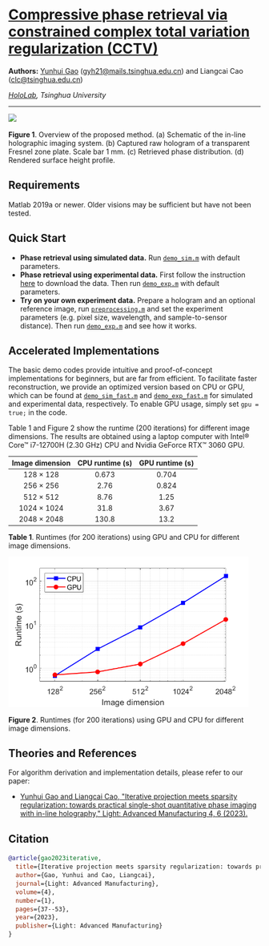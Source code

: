 # [Compressive phase retrieval via constrained complex total variation regularization (CCTV)](https://www.light-am.com/article/doi/10.37188/lam.2023.006)

**Authors:** [Yunhui Gao](https://github.com/Yunhui-Gao) (gyh21@mails.tsinghua.edu.cn) and Liangcai Cao (clc@tsinghua.edu.cn)

*[HoloLab](http://www.holoddd.com/), Tsinghua University*
_______

<p align="left">
<img src="docs/diagram.png">
</p>

<p align="left"> <strong>Figure 1</strong>. Overview of the proposed method. (a) Schematic of the in-line holographic imaging system. (b) Captured raw hologram of a transparent Fresnel zone plate. Scale bar 1 mm. (c) Retrieved phase distribution. (d) Rendered surface height profile.</p>

## Requirements
Matlab 2019a or newer. Older visions may be sufficient but have not been tested.

## Quick Start
- **Phase retrieval using simulated data.** Run [`demo_sim.m`](https://github.com/THUHoloLab/CCTV-phase-retrieval/blob/master/main/demo_sim.m) with default parameters.
- **Phase retrieval using experimental data.** First follow the instruction [here](https://github.com/THUHoloLab/CCTV-phase-retrieval/tree/master/data/experiment) to download the data. Then run [`demo_exp.m`](https://github.com/THUHoloLab/CCTV-phase-retrieval/blob/master/main/demo_exp.m) with default parameters.
- **Try on your own experiment data.** Prepare a hologram and an optional reference image, run [`preprocessing.m`](https://github.com/THUHoloLab/CCTV-phase-retrieval/blob/master/main/preprocessing.m) and set the experiment parameters (e.g. pixel size, wavelength, and sample-to-sensor distance). Then run [`demo_exp.m`](https://github.com/THUHoloLab/CCTV-phase-retrieval/blob/master/main/demo_exp.m) and see how it works.


## Accelerated Implementations
The basic demo codes provide intuitive and proof-of-concept implementations for beginners, but are far from efficient. To facilitate faster reconstruction, we provide an optimized version based on CPU or GPU, which can be found at [`demo_sim_fast.m`](https://github.com/THUHoloLab/CCTV-phase-retrieval/blob/master/main/demo_sim_fast.m) and [`demo_exp_fast.m`](https://github.com/THUHoloLab/CCTV-phase-retrieval/blob/master/main/demo_exp_fast.m) for simulated and experimental data, respectively. To enable GPU usage, simply set `gpu = true;` in the code.

Table 1 and Figure 2 show the runtime (200 iterations) for different image dimensions. The results are obtained using a laptop computer with Intel&reg; Core&trade; i7-12700H (2.30 GHz) CPU and Nvidia GeForce RTX&trade; 3060 GPU.


|  Image dimension    | CPU runtime (s) | GPU runtime (s) |
|  :----:             | :----:          | :----:          |
|  128 $\times$ 128   | 0.673           | 0.704           |
|  256 $\times$ 256   | 2.76            | 0.824           |
|  512 $\times$ 512   | 8.76            | 1.25            |
|  1024 $\times$ 1024 | 31.8            | 3.67            |
|  2048 $\times$ 2048 | 130.8           | 13.2            |

<p align="left"> <strong>Table 1</strong>. Runtimes (for 200 iterations) using GPU and CPU for different image dimensions.</p>


<p align="left">
<img src="docs/runtime.png" style="height: 300px;">
</p>

<p align="left"> <strong>Figure 2</strong>. Runtimes (for 200 iterations) using GPU and CPU for different image dimensions.</p>

## Theories and References
For algorithm derivation and implementation details, please refer to our paper:

- [Yunhui Gao and Liangcai Cao, "Iterative projection meets sparsity regularization: towards practical single-shot quantitative phase imaging with in-line holography," Light: Advanced Manufacturing 4, 6 (2023).](https://www.light-am.com/article/doi/10.37188/lam.2023.006)


## Citation

```BibTex
@article{gao2023iterative,
  title={Iterative projection meets sparsity regularization: towards practical single-shot quantitative phase imaging with in-line holography},
  author={Gao, Yunhui and Cao, Liangcai},
  journal={Light: Advanced Manufacturing},
  volume={4},
  number={1},
  pages={37--53},
  year={2023},
  publisher={Light: Advanced Manufacturing}
}
```